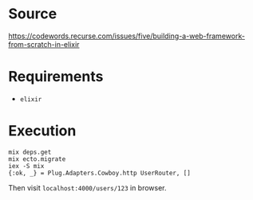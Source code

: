 # Source

https://codewords.recurse.com/issues/five/building-a-web-framework-from-scratch-in-elixir

# Requirements

- `elixir`

# Execution

```
mix deps.get
mix ecto.migrate
iex -S mix
{:ok, _} = Plug.Adapters.Cowboy.http UserRouter, []
```
Then visit `localhost:4000/users/123` in browser.
